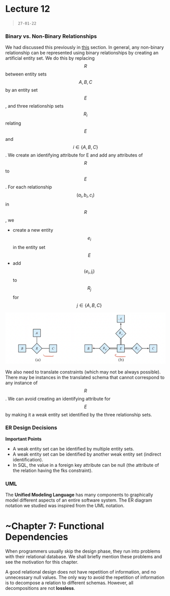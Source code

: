 # Lecture 12

> `27-01-22`

### Binary vs. Non-Binary Relationships 

We had discussed this previously in [this](#degree-of-a-relationship-set) section. In general, any non-binary relationship can be represented using binary relationships by creating an artificial entity set. We do this by replacing $$R$$ between entity sets $$A, B, C$$ by an entity set $$E$$, and three relationship sets $$R_i$$ relating $$E$$ and $$i \in \{A, B, C\}$$. We create an identifying attribute for E and add any attributes of $$R$$ to $$E$$.  For each relationship $$(a_i, b_i, c_i)$$ in $$R$$, we 

- create a new entity $$e_i$$ in the entity set $$E$$
- add $$(e_i, j_i)$$ to $$R_j$$ for $$j \in \{A, B, C\}$$

![image-20220215211541849](assets/image-20220215211541849.png)

We also need to translate constraints (which may not be always possible). There may be instances in the translated schema that cannot correspond to any instance of $$R$$. We can avoid creating an identifying attribute for $$E$$ by making it a weak entity set identified by the three relationship sets.

### ER Design Decisions

**Important Points**

- A weak entity set can be identified by multiple entity sets.
- A weak entity set can be identified by another weak entity set (indirect identification).
- In SQL, the value in a foreign key attribute can be null (the attribute of the relation having the fks constraint).

### UML

The **Unified Modeling Language** has many components to graphically model different aspects of an entire software system. The ER diagram notation we studied was inspired from the UML notation.

# ~Chapter 7: Functional Dependencies

When programmers usually skip the design phase, they run into problems with their relational database. We shall briefly mention these problems and see the motivation for this chapter.

A good relational design does not have repetition of information, and no unnecessary null values. The only way to avoid the repetition of information is to decompose a relation to different schemas. However, all decompositions are not **lossless**.
